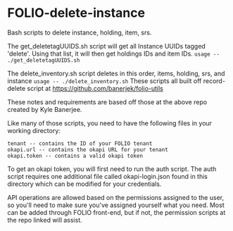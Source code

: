 # FOLIO-delete-instance
Bash scripts to delete instance, holding, item, srs. 

The get_deletetagUUIDS.sh script will get all Instance UUIDs tagged 'delete'. Using that list, it will then get holdings IDs and item IDs. 
   `usage -- ./get_deletetagUUIDS.sh`

The delete_inventory.sh script deletes in this order, items, holding, srs, and instance
    `usage -- ./delete_inventory.sh`
These scripts all built off record-delete script at https://github.com/banerjek/folio-utils 

These notes and requirements are based off those at the above repo created by Kyle Banerjee.

Like many of those scripts, you need to have the following files in your working directory:

    tenant -- contains the ID of your FOLIO tenant
    okapi.url -- contains the okapi URL for your tenant
    okapi.token -- contains a valid okapi token

To get an okapi token, you will first need to run the auth script. The auth script requires one additional file called okapi-login.json found in this directory which can be modified for your credentials.

API operations are allowed based on the permissions assigned to the user, so you'll need to make sure you've assigned yourself what you need. Most can be added through FOLIO front-end, but if not, the permission scripts at the repo linked will assist. 
